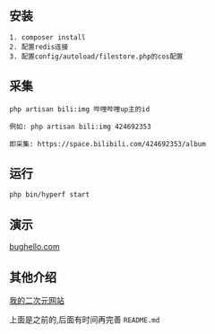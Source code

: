 ## 安装
```
1. composer install
2. 配置redis连接
3. 配置config/autoload/filestore.php的cos配置

```
## 采集

```
php artisan bili:img 哔哩哔哩up主的id

例如: php artisan bili:img 424692353

即采集: https://space.bilibili.com/424692353/album
```


## 运行
```
php bin/hyperf start
```

## 演示
[bughello.com](http://bughello.com)

## 其他介绍
[我的二次元网站](https://learnku.com/articles/44102)


上面是之前的,后面有时间再完善 `README.md`

